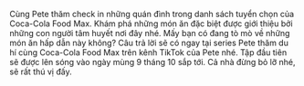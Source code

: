 Cùng Pete thăm check in những quán đình trong danh sách tuyển chọn của Coca-Cola Food Max. Khám phá những món ăn đặc biệt được giới thiệu bởi những con người tâm huyết nơi đây nhé. Mấy bạn có đang tò mò về những món ăn hấp dẫn này không? Câu trả lời sẽ có ngay tại series Pete thăm du hí cùng Coca-Cola Food Max trên kênh TikTok của Pete nhé. Tập đầu tiên sẽ được lên sóng vào ngày mùng 9 tháng 10 sắp tới. Cả nhà đừng bỏ lỡ nhé, sẽ rất thú vị đấy.
